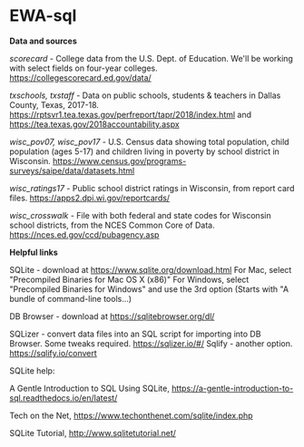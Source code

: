 # EWA-sql

**Data and sources**

*scorecard* - College data from the U.S. Dept. of Education. We'll be working with select fields on four-year colleges.
https://collegescorecard.ed.gov/data/

*txschools, txstaff* - Data on public schools, students & teachers in Dallas County, Texas, 2017-18.
https://rptsvr1.tea.texas.gov/perfreport/tapr/2018/index.html and
https://tea.texas.gov/2018accountability.aspx

*wisc_pov07, wisc_pov17* - U.S. Census data showing total population, child population (ages 5-17) and children living in poverty by school district in Wisconsin.
https://www.census.gov/programs-surveys/saipe/data/datasets.html

*wisc_ratings17* - Public school district ratings in Wisconsin, from report card files.
https://apps2.dpi.wi.gov/reportcards/

*wisc_crosswalk* - File with both federal and state codes for Wisconsin school districts, from the NCES Common Core of Data.
https://nces.ed.gov/ccd/pubagency.asp


**Helpful links**

SQLite - download at https://www.sqlite.org/download.html
For Mac, select "Precompiled Binaries for Mac OS X (x86)"
For Windows, select "Precompiled Binaries for Windows" and use the 3rd option (Starts with "A bundle of command-line tools...)

DB Browser - download at https://sqlitebrowser.org/dl/

SQLizer - convert data files into an SQL script for importing into DB Browser. Some tweaks required. https://sqlizer.io/#/
Sqlify - another option. https://sqlify.io/convert

SQLite help:

A Gentle Introduction to SQL Using SQLite, https://a-gentle-introduction-to-sql.readthedocs.io/en/latest/

Tech on the Net, https://www.techonthenet.com/sqlite/index.php

SQLite Tutorial, http://www.sqlitetutorial.net/
  
